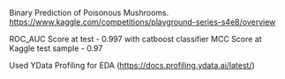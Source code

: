 Binary Prediction of Poisonous Mushrooms. https://www.kaggle.com/competitions/playground-series-s4e8/overview

ROC_AUC Score at test - 0.997 with catboost classifier
MCC Score at Kaggle test sample - 0.97

Used YData Profiling for EDA (https://docs.profiling.ydata.ai/latest/)


